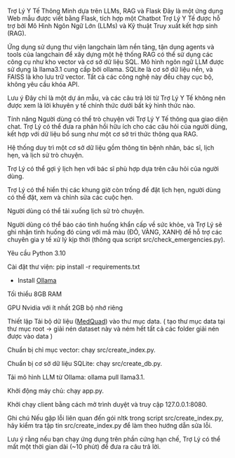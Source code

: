 Trợ Lý Y Tế Thông Minh dựa trên LLMs, RAG và Flask
Đây là một ứng dụng Web mẫu được viết bằng Flask,
tích hợp một Chatbot Trợ Lý Y Tế được hỗ trợ bởi
Mô Hình Ngôn Ngữ Lớn (LLMs) và Kỹ thuật Truy xuất kết hợp sinh (RAG).

Ứng dụng sử dụng thư viện langchain làm nền tảng, tận dụng agents và tools
của langchain để xây dựng một hệ thống RAG có thể sử dụng các công cụ như kho vector và cơ sở dữ liệu SQL.
Mô hình ngôn ngữ LLM được sử dụng là llama3.1 cung cấp bởi ollama. SQLite là cơ sở dữ liệu nền,
và FAISS là kho lưu trữ vector.
Tất cả các công nghệ này đều chạy cục bộ, không yêu cầu khóa API.

Lưu ý
Đây chỉ là một dự án mẫu, và các câu trả lời từ Trợ Lý Y Tế
không nên được xem là lời khuyên y tế chính thức dưới bất kỳ hình thức nào.

Tính năng
Người dùng có thể trò chuyện với Trợ Lý Y Tế thông qua giao diện chat.
Trợ Lý có thể đưa ra phản hồi hữu ích cho các câu hỏi của người dùng,
kết hợp với dữ liệu bổ sung như một cơ sở tri thức thông qua RAG.

Hệ thống duy trì một cơ sở dữ liệu gồm thông tin bệnh nhân, bác sĩ, lịch hẹn, và lịch sử trò chuyện.

Trợ Lý có thể gợi ý lịch hẹn với bác sĩ phù hợp dựa trên câu hỏi của người dùng.

Trợ Lý có thể hiển thị các khung giờ còn trống để đặt lịch hẹn,
người dùng có thể đặt, xem và chỉnh sửa các cuộc hẹn.

Người dùng có thể tải xuống lịch sử trò chuyện.

Người dùng có thể báo cáo tình huống khẩn cấp về sức khỏe,
và Trợ Lý sẽ ghi nhận tình huống đó cùng với mã màu (ĐỎ, VÀNG, XANH)
để hỗ trợ các chuyên gia y tế xử lý kịp thời (thông qua script src/check_emergencies.py).

Yêu cầu
Python 3.10

Cài đặt thư viện: pip install -r requirements.txt

- Install [Ollama](https://ollama.com/download)

Tối thiểu 8GB RAM

GPU Nvidia với ít nhất 2GB bộ nhớ riêng

Thiết lập
Tải bộ dữ liệu ([MedQuad](https://drive.google.com/drive/folders/1-96u0Wu1yfiJD-hwZ1T3_CmII0vFav69?fbclid=IwY2xjawIVfIFleHRuA2FlbQIxMAABHb4zN6TT1g2LWohYzFuUUK_I3WihZlHAytvYYosqCYq0kA3Or00h5902wA_aem_CK_LVlFk1NRjQ08hZNwXJg)) vào thư mục data. ( tạo thư mục data tại thư mục root -> giải nén dataset này và ném hết tất cả các folder giải nén được vào data ) 

Chuẩn bị chỉ mục vector: chạy src/create_index.py.

Chuẩn bị cơ sở dữ liệu SQLite: chạy src/create_db.py.

Tải mô hình LLM từ Ollama: ollama pull llama3.1.

Khởi động máy chủ: chạy app.py.

Khởi chạy client bằng cách mở trình duyệt và truy cập 127.0.0.1:8080.

Ghi chú
Nếu gặp lỗi liên quan đến gói nltk trong script src/create_index.py,
hãy kiểm tra tập tin src/create_index.py để làm theo hướng dẫn sửa lỗi.

Lưu ý rằng nếu bạn chạy ứng dụng trên phần cứng hạn chế,
Trợ Lý có thể mất một thời gian dài (~10 phút) để đưa ra câu trả lời.
